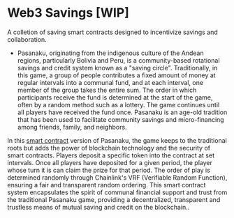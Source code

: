 # Web3 Savings [WIP]

A colletion of saving smart contracts designed to incentivize savings and collaboration.

-   Pasanaku, originating from the indigenous culture of the Andean regions, particularly Bolivia and Peru, is a community-based rotational savings and credit system known as a "saving circle". Traditionally, in this game, a group of people contributes a fixed amount of money at regular intervals into a communal fund, and at each interval, one member of the group takes the entire sum. The order in which participants receive the fund is determined at the start of the game, often by a random method such as a lottery. The game continues until all players have received the fund once. Pasanaku is an age-old tradition that has been used to facilitate community savings and micro-financing among friends, family, and neighbors.

In this [smart contract](./contracts/src/Pasanaku.sol) version of Pasanaku, the game keeps to the traditional roots but adds the power of blockchain technology and the security of smart contracts. Players deposit a specific token into the contract at set intervals. Once all players have deposited for a given period, the player whose turn it is can claim the prize for that period. The order of play is determined randomly through Chainlink's VRF (Verifiable Random Function), ensuring a fair and transparent random ordering. This smart contract system encapsulates the spirit of communal financial support and trust from the traditional Pasanaku game, providing a decentralized, transparent and trustless means of mutual saving and credit on the blockchain..
